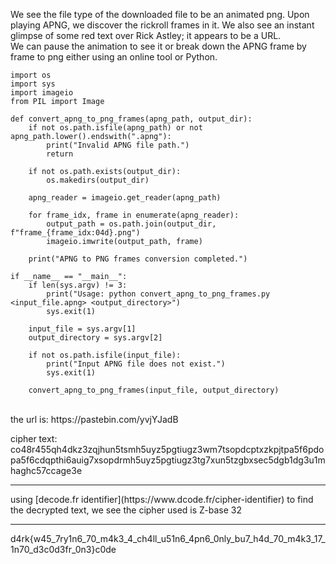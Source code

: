 We see the file type of the downloaded file to be an animated png.
Upon playing APNG, we discover the rickroll frames in it.
We also see an instant glimpse of some red text over Rick Astley; it appears to be a URL.
<br>
We can pause the animation to see it or break down the APNG frame by frame to png either using an online tool or Python.

    import os
    import sys
    import imageio
    from PIL import Image
    
    def convert_apng_to_png_frames(apng_path, output_dir):
        if not os.path.isfile(apng_path) or not apng_path.lower().endswith(".apng"):
            print("Invalid APNG file path.")
            return
        
        if not os.path.exists(output_dir):
            os.makedirs(output_dir)
        
        apng_reader = imageio.get_reader(apng_path)
        
        for frame_idx, frame in enumerate(apng_reader):
            output_path = os.path.join(output_dir, f"frame_{frame_idx:04d}.png")
            imageio.imwrite(output_path, frame)
        
        print("APNG to PNG frames conversion completed.")
    
    if __name__ == "__main__":
        if len(sys.argv) != 3:
            print("Usage: python convert_apng_to_png_frames.py <input_file.apng> <output_directory>")
            sys.exit(1)
        
        input_file = sys.argv[1]
        output_directory = sys.argv[2]
        
        if not os.path.isfile(input_file):
            print("Input APNG file does not exist.")
            sys.exit(1)
        
        convert_apng_to_png_frames(input_file, output_directory)

<br>
the url is:
https://pastebin.com/yvjYJadB

cipher text: co48r455qh4dkz3zqjhun5tsmh5uyz5pgtiugz3wm7tsopdcptxzkpjtpa5f6pdopa5f6cdqpthi6auig7xsopdrmh5uyz5pgtiugz3tg7xun5tzgbxsec5dgb1dg3u1mhaghc57ccage3e
<hr>
using [decode.fr identifier](https://www.dcode.fr/cipher-identifier)
to find the decrypted text, we see the cipher used is Z-base 32

<hr>

d4rk{w45_7ry1n6_70_m4k3_4_ch4ll_u51n6_4pn6_0nly_bu7_h4d_70_m4k3_17_1n70_d3c0d3fr_0n3}c0de
